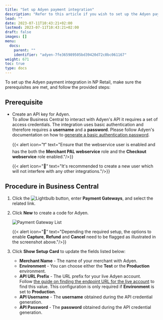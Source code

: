```yaml
---
title: "Set up Adyen payment integration"
description: "Refer to this article if you wish to set up the Adyen payment integration in NP Retail."
lead: ""
date: 2023-07-11T10:43:21+02:00
lastmod: 2023-07-11T10:43:21+02:00
draft: false
images: []
menu:
  docs:
    parent: ""
    identifier: "adyen-7fe365989505bd39420d72c0bc061167"
weight: 671
toc: true
type: docs
---
```


To set up the Adyen payment integration in NP Retail, make sure the prerequisites are met, and follow the provided steps:

## Prerequisite

- Create an API key for Adyen.     
     To allow Business Central to interact with Adyen's API it requires a set of access credentials. The integration uses basic authentication
    and therefore requires a **username** and a **password**. Please follow Adyen's documentation on how to [generate a basic authentication password](https://docs.adyen.com/development-resources/api-credentials#basic-authentication).

    {{< alert icon="❗" text="Ensure that the webservice user is enabled and has the both the <b>Merchant PAL webservice</b> role and the <b>Checkout webservice</b> role enabled."/>}}

    {{< alert icon="📝" text="It's recommended to create a new user which will not interfere with any other integrations."/>}}

## Procedure in Business Central

1.	Click the ![Lightbulb](Lightbulb_icon.PNG) button, enter **Payment Gateways**, and select the related link.

2. Click **New** to create a code for Adyen.      

   ![Payment Gateway List](bambora_integration_list.PNG)   

    {{< alert icon="📝" text="Depending the required setup, the options to enable <b>Capture</b>, <b>Refund</b> and <b>Cancel</b> need to be flagged as illustrated in the screenshot above."/>}}

3.	Click **Show Setup Card** to update the fields listed below:

    - **Merchant Name** - The name of your merchant with Adyen.
    - **Environment** - You can choose either  the **Test** or the **Production** environment.   
    - **API URL Prefix** - The URL prefix for your live Adyen account.     
        Follow [the guide on finding the endpoint URL for the live account](https://help.adyen.com/knowledge/ecommerce-integrations/integrations-basics/how-can-i-find-the-endpoint-url-for-my-live-account) to find this value. This configuration is only required if **Environment** is set to **Production**.
    - **API Username** - The **username** obtained during the API credential generation.
    - **API Password** - The **password** obtained during the API credential generation.

